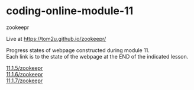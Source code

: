 # coding-online-module-11

zookeepr  

Live at https://tom2u.github.io/zookeepr/  

Progress states of webpage constructed during module 11.  
Each link is to the state of the webpage at the END of the indicated lesson.  

[11.1.5/zookeepr](https://tom2u.github.io/coding-online-module-11/11.1.5/zookeepr)  
[11.1.6/zookeepr](https://tom2u.github.io/coding-online-module-11/11.1.6/zookeepr)  
[11.1.7/zookeepr](https://tom2u.github.io/coding-online-module-11/11.1.7/zookeepr)  
